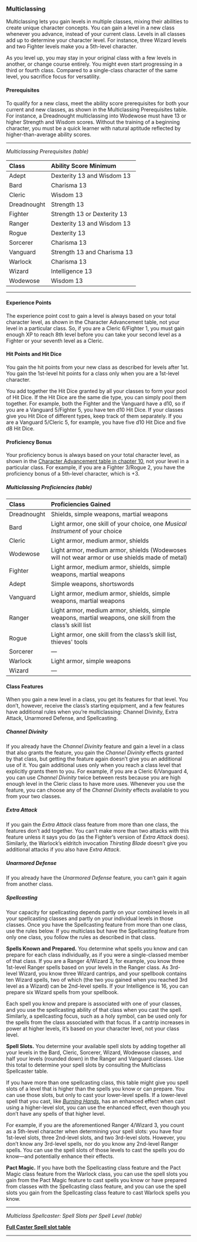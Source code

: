 ### Multiclassing

Multiclassing lets you gain levels in multiple classes, mixing their abilities to create unique character concepts.
You can gain a level in a new class whenever you advance, instead of your current class.
Levels in all classes add up to determine your character level.
For instance, three Wizard levels and two Fighter levels make you a 5th-level character.

As you level up, you may stay in your original class with a few levels in another, or change course entirely.
You might even start progressing in a third or fourth class.
Compared to a single-class character of the same level, you sacrifice focus for versatility.

#### Prerequisites

To qualify for a new class, meet the ability score prerequisites for both your current and new classes, as shown in the Multiclassing Prerequisites table.
For instance, a Dreadnought multiclassing into Wodewose must have 13 or higher Strength and Wisdom scores.
Without the training of a beginning character, you must be a quick learner with natural aptitude reflected by higher-than-average ability scores.

___
<!-- markdownlint-disable-next-line no-emphasis-as-heading -->
_Multiclassing Prerequisites (table)_

| Class       | Ability Score Minimum       |
|:------------|:----------------------------|
| Adept       | Dexterity 13 and Wisdom 13  |
| Bard        | Charisma 13                 |
| Cleric      | Wisdom 13                   |
| Dreadnought | Strength 13                 |
| Fighter     | Strength 13 or Dexterity 13 |
| Ranger      | Dexterity 13 and Wisdom 13  |
| Rogue       | Dexterity 13                |
| Sorcerer    | Charisma 13                 |
| Vanguard    | Strength 13 and Charisma 13 |
| Warlock     | Charisma 13                 |
| Wizard      | Intelligence 13             |
| Wodewose    | Wisdom 13                   |

___

#### Experience Points

The experience point cost to gain a level is always based on your total character level, as shown in the Character Advancement table, not your level in a particular class.
So, if you are a Cleric 6/Fighter 1, you must gain enough XP to reach 8th level before you can take your second level as a Fighter or your seventh level as a Cleric.

#### Hit Points and Hit Dice

You gain the hit points from your new class as described for levels after 1st.
You gain the 1st-level hit points for a class only when you are a 1st-level character.

You add together the Hit Dice granted by all your classes to form your pool of Hit Dice.
If the Hit Dice are the same die type, you can simply pool them together.
For example, both the Fighter and the Vanguard have a d10, so if you are a Vanguard 5/Fighter 5, you have ten d10 Hit Dice.
If your classes give you Hit Dice of different types, keep track of them separately.
If you are a Vanguard 5/Cleric 5, for example, you have five d10 Hit Dice and five d8 Hit Dice.

#### Proficiency Bonus

Your proficiency bonus is always based on your total character level, as shown in the [Character Advancement table in chapter 10](#Level_Advancement_level_advancement), not your level in a particular class.
For example, if you are a Fighter 3/Rogue 2, you have the proficiency bonus of a 5th-level character, which is +3.

##### Multiclassing Proficiencies (table)

| Class       | Proficiencies Gained                                                                                       |
|:------------|:-----------------------------------------------------------------------------------------------------------|
| Dreadnought | Shields, simple weapons, martial weapons                                                                   |
| Bard        | Light armor, one skill of your choice, one _Musical Instrument_ of your choice                             |
| Cleric      | Light armor, medium armor, shields                                                                         |
| Wodewose    | Light armor, medium armor, shields (Wodewoses will not wear armor or use shields made of metal)            |
| Fighter     | Light armor, medium armor, shields, simple weapons, martial weapons                                        |
| Adept       | Simple weapons, shortswords                                                                                |
| Vanguard    | Light armor, medium armor, shields, simple weapons, martial weapons                                        |
| Ranger      | Light armor, medium armor, shields, simple weapons, martial weapons, one skill from the class’s skill list |
| Rogue       | Light armor, one skill from the class’s skill list, thieves' tools                                         |
| Sorcerer    | —                                                                                                          |
| Warlock     | Light armor, simple weapons                                                                                |
| Wizard      | —                                                                                                          |

#### Class Features

When you gain a new level in a class, you get its features for that level.
You don’t, however, receive the class’s starting equipment, and a few features have additional rules when you’re multiclassing: Channel Divinity, Extra Attack, Unarmored Defense, and Spellcasting.

##### Channel Divinity

If you already have the _Channel Divinity_ feature and gain a level in a class that also grants the feature, you gain the _Channel Divinity_ effects granted by that class, but getting the feature again doesn’t give you an additional use of it.
You gain additional uses only when you reach a class level that explicitly grants them to you.
For example, if you are a Cleric 6/Vanguard 4, you can use _Channel Divinity_ twice between rests because you are high enough level in the Cleric class to have more uses.
Whenever you use the feature, you can choose any of the _Channel Divinity_ effects available to you from your two classes.

##### Extra Attack

If you gain the _Extra Attack_ class feature from more than one class, the features don’t add together.
You can’t make more than two attacks with this feature unless it says you do (as the Fighter’s version of _Extra Attack_ does).
Similarly, the Warlock’s eldritch invocation _Thirsting Blade_ doesn’t give you additional attacks if you also have _Extra Attack_.

##### Unarmored Defense

If you already have the _Unarmored Defense_ feature, you can’t gain it again from another class.

##### Spellcasting

Your capacity for spellcasting depends partly on your combined levels in all your spellcasting classes and partly on your individual levels in those classes.
Once you have the Spellcasting feature from more than one class, use the rules below.
If you multiclass but have the Spellcasting feature from only one class, you follow the rules as described in that class.

**Spells Known and Prepared.**
You determine what spells you know and can prepare for each class individually, as if you were a single-classed member of that class.
If you are a Ranger 4/Wizard 3, for example, you know three 1st-level Ranger spells based on your levels in the Ranger class.
As 3rd-level Wizard, you know three Wizard cantrips, and your spellbook contains ten Wizard spells, two of which (the two you gained when you reached 3rd level as a Wizard) can be 2nd-level spells.
If your Intelligence is 16, you can prepare six Wizard spells from your spellbook.

Each spell you know and prepare is associated with one of your classes, and you use the spellcasting ability of that class when you cast the spell.
Similarly, a spellcasting focus, such as a holy symbol, can be used only for the spells from the class associated with that focus.
If a cantrip increases in power at higher levels, it’s based on your character level, not your class level.

**Spell Slots.**
You determine your available spell slots by adding together all your levels in the Bard, Cleric, Sorcerer, Wizard, Wodewose classes, and half your levels (rounded down) in the Ranger and Vanguard classes.
Use this total to determine your spell slots by consulting the Multiclass Spellcaster table.

If you have more than one spellcasting class, this table might give you spell slots of a level that is higher than the spells you know or can prepare.
You can use those slots, but only to cast your lower-level spells.
If a lower-level spell that you cast, like _[<span class="spell">Burning Hands</span>](#Burning_Hands_burning_hands)_, has an enhanced effect when cast using a higher-level slot, you can use the enhanced effect, even though you don’t have any spells of that higher level.

For example, if you are the aforementioned Ranger 4/Wizard 3, you count as a 5th-level character when determining your spell slots: you have four 1st-level slots, three 2nd-level slots, and two 3rd-level slots.
However, you don’t know any 3rd-level spells, nor do you know any 2nd-level Ranger spells.
You can use the spell slots of those levels to cast the spells you do know—and potentially enhance their effects.

**Pact Magic.**
If you have both the Spellcasting class feature and the Pact Magic class feature from the Warlock class, you can use the spell slots you gain from the Pact Magic feature to cast spells you know or have prepared from classes with the Spellcasting class feature, and you can use the spell slots you gain from the Spellcasting class feature to cast Warlock spells you know.

___
<!-- markdownlint-disable-next-line no-emphasis-as-heading -->
_Multiclass Spellcaster: Spell Slots per Spell Level (table)_

[**Full Caster Spell slot table**](../Classes/Full_Caster_Spellslot_table.md)
___
